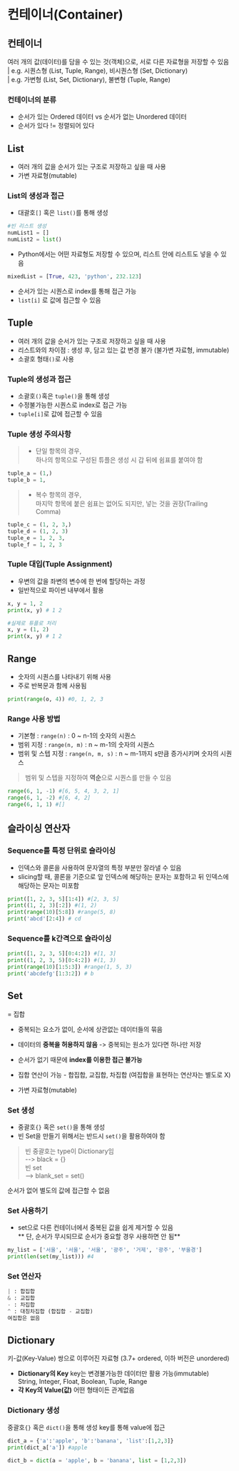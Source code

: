 # 컨테이너(Container)
## 컨테이너 
여러 개의 값(데이터)를 담을 수 있는 것(객체)으로, 서로 다른 자료형을 저장할 수 있음  
| e.g. 시퀀스형 (List, Tuple, Range), 비시퀀스형 (Set, Dictionary)  
| e.g. 가변형 (List, Set, Dictionary), 불변형 (Tuple, Range)  
### 컨테이너의 분류  
- 순서가 있는 Ordered 데이터 vs 순서가 없는 Unordered 데이터  
- 순서가 있다 != 정렬되어 있다  

## List
- 여러 개의 값을 순서가 있는 구조로 저장하고 싶을 때 사용  
- 가변 자료형(mutable)  

### List의 생성과 접근
- 대괄호`[]` 혹은 `list()`를 통해 생성  
```python
#빈 리스트 생성
numList1 = []
numList2 = list()
```

- Python에서는 어떤 자료형도 저장할 수 있으며, 리스트 안에 리스트도 넣을 수 있음  
```python
mixedList = [True, 423, 'python', 232.123]
```
- 순서가 있는 시퀀스로 index를 통해 접근 가능   
- `list[i]` 로 값에 접근할 수 있음  

## Tuple
- 여러 개의 값을 순서가 있는 구조로 저장하고 싶을 때 사용  
- 리스트와의 차이점 : 생성 후, 담고 있는 값 변경 불가 (불가변 자료형, immutable)  
- 소괄호 형태`()`로 사용  

### Tuple의 생성과 접근
- 소괄호`()`혹은 `tuple()`을 통해 생성  
- 수정불가능한 시퀀스로 index로 접근 가능  
- `tuple[i]`로 값에 접근할 수 있음  

### **Tuple 생성 주의사항**
>- 단일 항목의 경우,  
>하나의 항목으로 구성된 튜플은 생성 시 갑 뒤에 쉼표를 붙여야 함  

```python
tuple_a = (1,) 
tuple_b = 1,
```

>- 복수 항목의 경우,  
마지막 항목에 붙은 쉼표는 없어도 되지만, 넣는 것을 권장(Trailing Comma)  
```python
tuple_c = (1, 2, 3,)
tuple_d = (1, 2, 3)
tuple_e = 1, 2, 3,
tuple_f = 1, 2, 3
```

### Tuple 대입(Tuple Assignment)
- 우변의 값을 좌변의 변수에 한 번에 할당하는 과정  
- 일반적으로 파이썬 내부에서 활용  
```python
x, y = 1, 2
print(x, y) # 1 2

#실제로 튜플로 처리
x, y = (1, 2)
print(x, y) # 1 2
```

## Range
- 숫자의 시퀀스를 나타내기 위해 사용  
- 주로 반복문과 함께 사용됨  
```python
print(range(o, 4)) #0, 1, 2, 3
```

### Range 사용 방법
- 기본형 : `range(n)` : 0 ~ n-1의 숫자의 시퀀스  
- 범위 지정 : `range(n, m)` : n ~ m-1의 숫자의 시퀀스  
- 범위 및 스텝 지정 : `range(n, m, s)` : n ~ m-1까지 s만큼 증가시키며 숫자의 시퀀스  

>범위 및 스텝을 지정하여 **역순**으로 시퀀스를 만들 수 있음  
```python
range(6, 1, -1) #[6, 5, 4, 3, 2, 1]
range(6, 1, -2) #[6, 4, 2]
range(6, 1, 1) #[]
```

## 슬라이싱 연산자
### Sequence를 특정 단위로 슬라이싱
- 인덱스와 콜론을 사용하여 문자열의 특정 부분만 잘라낼 수 있음  
- slicing할 때, 콜론을 기준으로 앞 인덱스에 해당하는 문자는 포함하고 뒤 인덱스에 해당하는 문자는 미포함  
```python
print([1, 2, 3, 5][1:4]) #[2, 3, 5]
print((1, 2, 3)[:2]) #(1, 2)
print(range(10)[5:8]) #range(5, 8)
print('abcd'[2:4]) # cd
```

### Sequence를 k간격으로 슬라이싱
```python
print([1, 2, 3, 5][0:4:2]) #[1, 3]
print((1, 2, 3, 5)[0:4:2]) #(1, 3)
print(range(10)[1:5:3]) #range(1, 5, 3)
print('abcdefg'[1:3:2]) # b
```

## Set
= 집합  
- 중복되는 요소가 없이, 순서에 상관없는 데이터들의 묶음  
- 데이터의 **중복을 허용하지 않음** -> 중복되는 원소가 있다면 하나만 저장  
- 순서가 없기 때문에 **index를 이용한 접근 불가능**

- 집합 연산이 가능 - 합집합, 교집합, 차집합 (여집합을 표현하는 연산자는 별도로 X)  
- 가변 자료형(mutable)  

### Set 생성
- 중괄호`{}` 혹은 `set()`을 통해 생성  
- 빈 Set을 만들기 위해서는 반드시 `set()`을 활용하여야 함  
	
>  빈 중괄호는 type이 Dictionary임  
  --> black = {}  
빈 set  
 --> blank_set = set()  
    
순서가 없어 별도의 값에 접근할 수 없음  

### Set 사용하기
- set으로 다른 컨테이너에서 중복된 값을 쉽게 제거할 수 있음  
** 단, 순서가 무시되므로 순서가 중요할 경우 사용하면 안 됨**

```python
my_list = ['서울', '서울', '서울', '광주', '거제', '광주', '부울경']
print(len(set(my_list))) #4
```
### Set 연산자
```python
| : 합집합
& : 교집합
- : 차집합
^ : 대칭차집합 (합집합 - 교집합)
여집합은 없음
```

## Dictionary
키-값(Key-Value) 쌍으로 이루어진 자료형 (3.7+ ordered, 이하 버전은 unordered)
- **Dictionary의 Key**
key는 변경불가능한 데이터만 활용 가능(immutable)  
String, Integer, Float, Boolean, Tuple, Range  
- **각 Key의 Value(값)**
어떤 형태이든 관계없음

### Dictionary 생성
중괄호`{}` 혹은 `dict()`을 통해 생성
key를 통해 value에 접근
```python
dict_a = {'a':'apple', 'b':'banana', 'list':[1,2,3]}
print(dict_a['a']) #apple

dict_b = dict(a = 'apple', b = 'banana', list = [1,2,3])
```